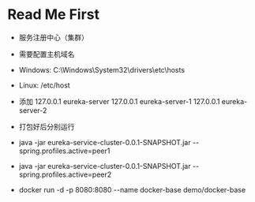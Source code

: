 # Read Me First
 * 服务注册中心（集群）
 * 需要配置主机域名
 * Windows: C:\Windows\System32\drivers\etc\hosts
 * Linux:   /etc/host
 * 添加 127.0.0.1 eureka-server 127.0.0.1 eureka-server-1 127.0.0.1 eureka-server-2
 * 打包好后分别运行
 * java -jar eureka-service-cluster-0.0.1-SNAPSHOT.jar --spring.profiles.active=peer1
 * java -jar eureka-service-cluster-0.0.1-SNAPSHOT.jar --spring.profiles.active=peer2
 
 * docker run -d -p 8080:8080 --name docker-base demo/docker-base